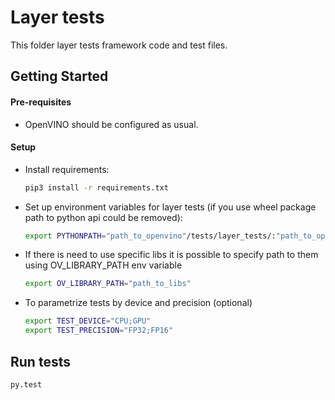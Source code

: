 # Layer tests

This folder layer tests framework code and test files.

## Getting Started

#### Pre-requisites

* OpenVINO should be configured as usual.

#### Setup

* Install requirements:
    ```bash
    pip3 install -r requirements.txt
    ```
* Set up environment variables for layer tests (if you use wheel package path to python api could be removed):
    ```bash
    export PYTHONPATH="path_to_openvino"/tests/layer_tests/:"path_to_openvino"/tools/mo:"path to python api"
    ```
* If there is need to use specific libs it is possible to specify path to them using OV_LIBRARY_PATH env variable
    ```bash
    export OV_LIBRARY_PATH="path_to_libs"
    ```
* To parametrize tests by device and precision (optional)
   ```bash
   export TEST_DEVICE="CPU;GPU"
   export TEST_PRECISION="FP32;FP16"
   ```

## Run tests
```bash
py.test
```
